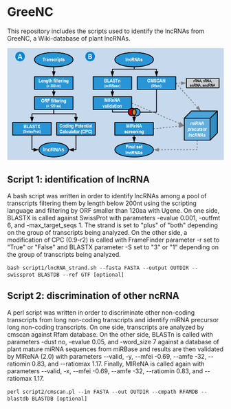 # GreeNC

This repository includes the scripts used to identify the lncRNAs from GreeNC, a Wiki-database
of plant lncRNAs.

![Pipelines](Pipeline.png?raw=true "Pipelines")

## Script 1: identification of lncRNA

A bash script was written in order to identify lncRNAs among a pool of transcripts filtering them
by length below 200nt using the scripting language and filtering by ORF smaller than 120aa with 
Ugene. On one side, BLASTX is called against SwissProt with parameters -evalue 0.001, -outfmt 6, 
and -max_target_seqs 1. The strand is set to "plus" of "both" depending on the group of transcripts 
being analyzed. On the other side, a modification of CPC (0.9-r2) is called with FrameFinder 
parameter -r set to "True" or "False" and BLASTX parameter -S set to "3" or "1" depending on the 
group of transcripts being analyzed.

```
bash script1/lncRNA_strand.sh --fasta FASTA --output OUTDIR --swissprot BLASTDB --ref GTF [optional]
```

## Script 2: discrimination of other ncRNA

A perl script was written in order to discriminate other non-coding transcripts from long non-coding 
transcripts and identify miRNA precursor long non-coding transcripts. On one side, transcripts are 
analyzed by cmscan against Rfam database. On the other side, BLASTn is called with parameters -dust no,
-evalue 0.05, and -word_size 7 against a database of plant mature miRNA sequences from miRBase and 
results are then validated by MIReNA (2.0) with parameters --valid, -y, --mfei -0.69, --amfe -32, 
--ratiomin 0.83, and --ratiomax 1.17. Finally, MIReNA is called again with parameters --valid, -x, 
--mfei -0.69, --amfe -32, --ratiomin 0.83, and --ratiomax 1.17.

```
perl script2/cmscan.pl --in FASTA --out OUTDIR --cmpath RFAMDB --blastdb BLASTDB [optional]
```
